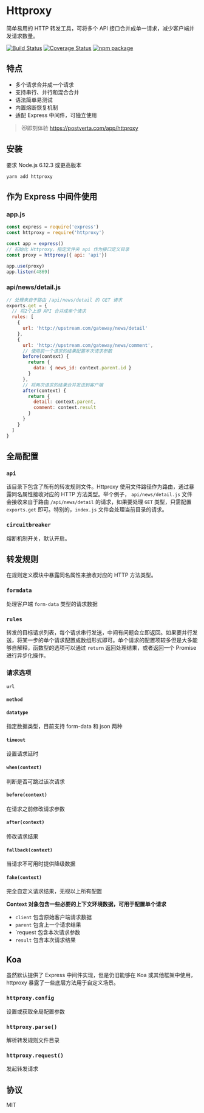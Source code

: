 # Httproxy

简单易用的 HTTP 转发工具，可将多个 API 接口合并成单一请求，减少客户端并发请求数量。

[![Build Status](https://travis-ci.org/viclm/httproxy.svg?branch=master)](https://travis-ci.org/viclm/httproxy)
[![Coverage Status](https://coveralls.io/repos/github/viclm/httproxy/badge.svg?branch=master)](https://coveralls.io/github/viclm/httproxy?branch=master)
[![npm package](https://img.shields.io/npm/v/httproxy.svg)](https://www.npmjs.org/package/httproxy)

## 特点

- 多个请求合并成一个请求
- 支持串行、并行和混合合并
- 语法简单易测试
- 内置熔断恢复机制
- 适配 Express 中间件，可独立使用

> :heart_eyes_cat:即刻体验 https://postverta.com/app/httproxy

## 安装

要求 Node.js 6.12.3 或更高版本

```shell
yarn add httproxy
```

## 作为 Express 中间件使用

### app.js

```javascript
const express = require('express')
const httproxy = require('httproxy')

const app = express()
// 初始化 Httproxy，指定文件夹 api 作为接口定义目录
const proxy = httproxy({ api: 'api'})

app.use(proxy)
app.listen(4869)
```

### api/news/detail.js

```javascript
// 处理来自于路由 /api/news/detail 的 GET 请求
exports.get = {
  // 将2个上游 API 合并成单个请求
  rules: [
    {
      url: 'http://upstream.com/gateway/news/detail'
    },
    {
      url: 'http://upstream.com/gateway/news/comment',
      // 使用前一个请求的结果配置本次请求参数
      before(context) {
        return {
          data: { news_id: context.parent.id }
        }
      },
      // 将两次请求的结果合并发送到客户端
      after(context) {
        return {
          detail: context.parent,
          comment: context.result
        }
      }
    }
  ]
}
```

## 全局配置

### `api`

该目录下包含了所有的转发规则文件。Httproxy 使用文件路径作为路由，通过暴露同名属性接收对应的 HTTP 方法类型。举个例子， `api/news/detail.js` 文件会接收来自于路由 `/api/news/detail` 的请求，如果要处理 `GET` 类型，只需配置 `exports.get` 即可。特别的，`index.js` 文件会处理当前目录的请求。

### `circuitbreaker`

熔断机制开关，默认开启。

## 转发规则

在规则定义模块中暴露同名属性来接收对应的 HTTP 方法类型。

### `formdata`

处理客户端 `form-data` 类型的请求数据

### `rules`

转发的目标请求列表，每个请求串行发送，中间有问题会立即返回。如果要并行发送，将某一步的单个请求配置成数组形式即可。单个请求的配置项较多但是大多能够自解释，函数型的选项可以通过 `return` 返回处理结果，或者返回一个 Promise 进行异步化操作。

### 请求选项

#### `url`
#### `method`
#### `datatype`
指定数据类型，目前支持 form-data 和 json 两种
#### `timeout`
设置请求延时
#### `when(context)`
判断是否可跳过该次请求
#### `before(context)`
在请求之前修改请求参数
#### `after(context)`
修改请求结果
#### `fallback(context)`
当请求不可用时提供降级数据
#### `fake(context)`
完全自定义请求结果，无视以上所有配置

**Context 对象包含一些必要的上下文环境数据，可用于配置单个请求**

- `client` 包含原始客户端请求数据
- `parent` 包含上一个请求结果
- `request 包含本次请求参数
- `result` 包含本次请求结果

## Koa

虽然默认提供了 Express 中间件实现，但是仍旧能够在 Koa 或其他框架中使用，httproxy 暴露了一些底层方法用于自定义场景。

### `httproxy.config`
设置或获取全局配置参数
### `httproxy.parse()`
解析转发规则文件目录
### `httproxy.request()`
发起转发请求

## 协议

MIT
